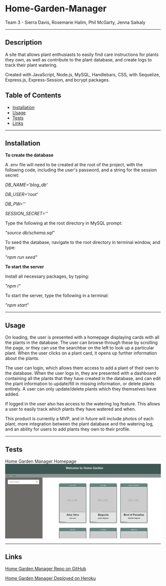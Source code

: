# Home-Garden-Manager

Team 3 - Sierra Davis, Rosemarie Halim, Phil McGarty, Jenna Saikaly

---

## Description

A site that allows plant enthusiasts to easily find care instructions for plants they own, as well as contribute to the plant database, and create logs to track their plant watering.

Created with JavaScript, Node.js, MySQL, Handlebars, CSS, with Sequelize, Express.js, Express-Session, and bcrypt packages.

## Table of Contents
* [Installation](#installation)
* [Usage](#usage)
* [Tests](#tests)
* [Links](#links)


---
## Installation

**To create the database**

A .env file will need to be created at the root of the project, with the following code, including the user's password, and a string for the session secret:

*DB_NAME='blog_db'*

*DB_USER='root'*

*DB_PW=''*

*SESSION_SECRET=''*

Type the following at the root directory in MySQL prompt: 

*"source db/schema.sql"*

To seed the database, navigate to the root directory in  terminal window, and type: 

*"npm run seed"*

**To start the server**

Install all necessary packages, by typing:

*"npm i"*

To start the server, type the following in a terminal: 

*"npm start"*


---
## Usage

On loading, the user is presented with a homepage displaying cards with all the plants in the database. The user can browse through these by scrolling the page, or they can use the searchbar on the left to look up a particular plant. When the user clicks on a plant card, it opens up further information about the plants.

The user can login, which allows them access to add a plant of their own to the database. When the user logs in, they are presented with a dashboard containing all the plants that they have created in the database, and can edit the plant information to update/fill in missing information, or delete plants entirely. A user can only update/delete plants which they themselves have added.

If logged in the user also has access to the watering log feature. This allows a user to easily track which plants they have watered and when.

This product is currently a MVP, and in future will include photos of each plant, more integration between the plant database and the watering log, and an ability for users to add plants they own to their profile.


---
## Tests

Home Garden Manager Homepage
![Home Garden Manager Homepage](./public/images/homepage.png)



---
## Links

[Home Garden Manager Repo on GitHub](https://github.com/SierraDavis2000/Home-Garden-Manager)

[Home Garden Manager Deployed on Heroku](https://shrouded-beach-72598.herokuapp.com/)